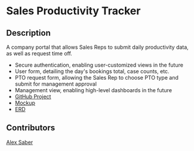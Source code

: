 # Sales Productivity Tracker

## Description
A company portal that allows Sales Reps to submit daily productivity data, as well as request time off.
* Secure authentication, enabling user-customized views in the future
* User form, detailing the day's bookings total, case counts, etc.
* PTO request form, allowing the Sales Rep to choose PTO type and submit for management approval
* Management view, enabling high-level dashboards in the future
* [GitHub Project](https://github.com/alexsaber89/Sales-Productivity-Tracker/projects/1?fullscreen=true)
* [Mockup](https://app.moqups.com/alexsaber89@gmail.com/boE98GOFJX/edit/page/aa9df7b72)
* [ERD](https://www.lucidchart.com/documents/edit/19141ec2-69a7-4e9a-8890-2aaae9e8120e#)

## Contributors
[Alex Saber](http://github.com/alexsaber89)
